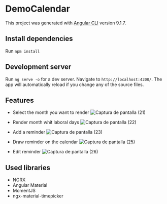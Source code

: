 # DemoCalendar

This project was generated with [Angular CLI](https://github.com/angular/angular-cli) version 9.1.7.

## Install dependencies
Run `npm install`
  

## Development server
Run `ng serve -o` for a dev server. Navigate to `http://localhost:4200/`. The app will automatically reload if you change any of the source files.

## Features
 * Select the month you want to render
![Captura de pantalla (21)](https://user-images.githubusercontent.com/21350667/83992608-7f663200-a916-11ea-8d12-265f0f0c26e9.png)

 * Render month whit laboral days
![Captura de pantalla (22)](https://user-images.githubusercontent.com/21350667/83992643-9ad13d00-a916-11ea-91f4-782da49b4a59.png)

 * Add a reminder
![Captura de pantalla (23)](https://user-images.githubusercontent.com/21350667/83992772-05827880-a917-11ea-8e1f-9aab28cf149c.png)

* Draw reminder on the calendar
![Captura de pantalla (25)](https://user-images.githubusercontent.com/21350667/83992813-35ca1700-a917-11ea-94d2-8709fab9b866.png)

* Edit reminder
![Captura de pantalla (26)](https://user-images.githubusercontent.com/21350667/83992858-4e3a3180-a917-11ea-920a-7d27e998a768.png)

## Used libraries

* NGRX
* Angular Material
* MomentJS
* ngx-material-timepicker
